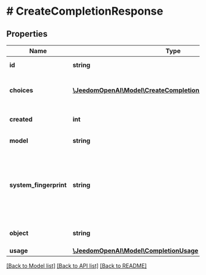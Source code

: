 # # CreateCompletionResponse

## Properties

Name | Type | Description | Notes
------------ | ------------- | ------------- | -------------
**id** | **string** | A unique identifier for the completion. |
**choices** | [**\JeedomOpenAI\Model\CreateCompletionResponseChoicesInner[]**](CreateCompletionResponseChoicesInner.md) | The list of completion choices the model generated for the input prompt. |
**created** | **int** | The Unix timestamp (in seconds) of when the completion was created. |
**model** | **string** | The model used for completion. |
**system_fingerprint** | **string** | This fingerprint represents the backend configuration that the model runs with.  Can be used in conjunction with the &#x60;seed&#x60; request parameter to understand when backend changes have been made that might impact determinism. | [optional]
**object** | **string** | The object type, which is always \&quot;text_completion\&quot; |
**usage** | [**\JeedomOpenAI\Model\CompletionUsage**](CompletionUsage.md) |  | [optional]

[[Back to Model list]](../../README.md#models) [[Back to API list]](../../README.md#endpoints) [[Back to README]](../../README.md)
